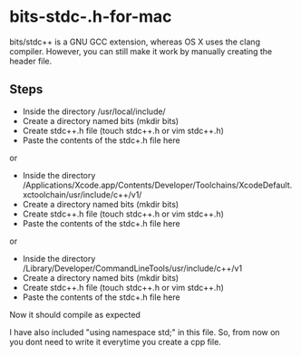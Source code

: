 # bits-stdc-.h-for-mac

bits/stdc++ is a GNU GCC extension, whereas OS X uses the clang compiler. However, you can still make it work by manually creating the header file.

## Steps
* Inside the directory /usr/local/include/ 
* Create a directory named bits (mkdir bits)
* Create stdc++.h file (touch stdc++.h or vim stdc++.h)
* Paste the contents of the stdc+.h file here

or
* Inside the directory /Applications/Xcode.app/Contents/Developer/Toolchains/XcodeDefault.xctoolchain/usr/include/c++/v1/
* Create a directory named bits (mkdir bits)
* Create stdc++.h file (touch stdc++.h or vim stdc++.h)
* Paste the contents of the stdc+.h file here

or 
* Inside the directory /Library/Developer/CommandLineTools/usr/include/c++/v1
* Create a directory named bits (mkdir bits)
* Create stdc++.h file (touch stdc++.h or vim stdc++.h)
* Paste the contents of the stdc+.h file here

Now it should compile as expected

I have also included "using namespace std;" in this file.
So, from now on you dont need to write it everytime you create a cpp file.
